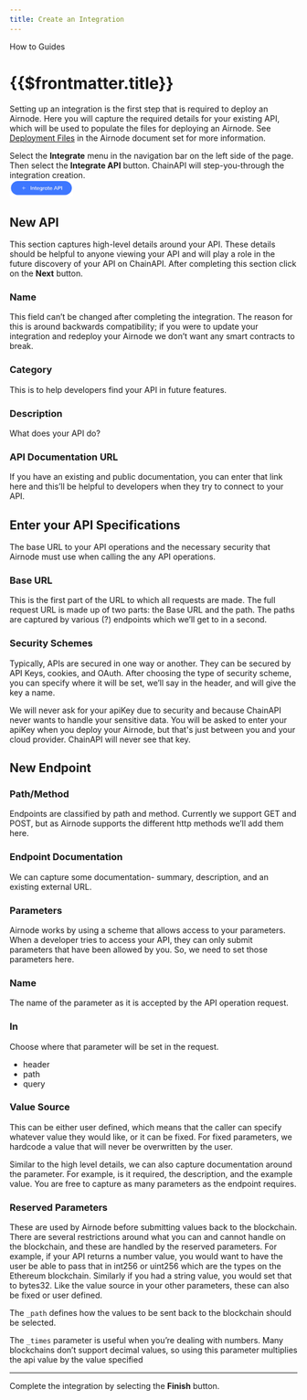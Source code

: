 ```yaml
---
title: Create an Integration
---
```


<TitleSpan>How to Guides</TitleSpan>

# {{$frontmatter.title}}

<TocHeader />
<TOC class="table-of-contents" :include-level="[2,3]" />

Setting up an integration is the first step that is required to deploy an
Airnode. Here you will capture the required details for your existing API, which
will be used to populate the files for deploying an Airnode. See
[Deployment Files](../../airnode/v0.7/reference/deployment-files/) in the
Airnode document set for more information.

Select the **Integrate** menu in the navigation bar on the left side of the
page. Then select the **Integrate API** button. ChainAPI will step-you-through
the integration creation. <br/> <img src="../assets/images/integrate-api.png"
width="22%"/>

## New API

This section captures high-level details around your API. These details should
be helpful to anyone viewing your API and will play a role in the future
discovery of your API on ChainAPI. After completing this section click on the
**Next** button.

### Name

This field can’t be changed after completing the integration. The reason for
this is around backwards compatibility; if you were to update your integration
and redeploy your Airnode we don’t want any smart contracts to break.

### Category

This is to help developers find your API in future features.

### Description

What does your API do?

### API Documentation URL

If you have an existing and public documentation, you can enter that link here
and this’ll be helpful to developers when they try to connect to your API.

## Enter your API Specifications

The base URL to your API operations and the necessary security that Airnode must
use when calling the any API operations.

### Base URL

This is the first part of the URL to which all requests are made. The full
request URL is made up of two parts: the Base URL and the path. The paths are
captured by various (?) endpoints which we’ll get to in a second.

### Security Schemes

Typically, APIs are secured in one way or another. They can be secured by API
Keys, cookies, and OAuth. After choosing the type of security scheme, you can
specify where it will be set, we’ll say in the header, and will give the key a
name.

We will never ask for your apiKey due to security and because ChainAPI never
wants to handle your sensitive data. You will be asked to enter your apiKey when
you deploy your Airnode, but that's just between you and your cloud provider.
ChainAPI will never see that key.

## New Endpoint

### Path/Method

Endpoints are classified by path and method. Currently we support GET and POST,
but as Airnode supports the different http methods we’ll add them here.

### Endpoint Documentation

We can capture some documentation- summary, description, and an existing
external URL.

### Parameters

Airnode works by using a scheme that allows access to your parameters. When a
developer tries to access your API, they can only submit parameters that have
been allowed by you. So, we need to set those parameters here.

### Name

The name of the parameter as it is accepted by the API operation request.

### In

Choose where that parameter will be set in the request.

- header
- path
- query

### Value Source

This can be either user defined, which means that the caller can specify
whatever value they would like, or it can be fixed. For fixed parameters, we
hardcode a value that will never be overwritten by the user.

Similar to the high level details, we can also capture documentation around the
parameter. For example, is it required, the description, and the example value.
You are free to capture as many parameters as the endpoint requires.

### Reserved Parameters

These are used by Airnode before submitting values back to the blockchain. There
are several restrictions around what you can and cannot handle on the
blockchain, and these are handled by the reserved parameters. For example, if
your API returns a number value, you would want to have the user be able to pass
that in int256 or uint256 which are the types on the Ethereum blockchain.
Similarly if you had a string value, you would set that to bytes32. Like the
value source in your other parameters, these can also be fixed or user defined.

The `_path` defines how the values to be sent back to the blockchain should be
selected.

The `_times` parameter is useful when you’re dealing with numbers. Many
blockchains don’t support decimal values, so using this parameter multiplies the
api value by the value specified

---

Complete the integration by selecting the **Finish** button.
